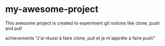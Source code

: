 # my-awesome-project

This awesome project is created to experiment git notions like clone, push and pull

achievements
"J'ai réussi à faire clone, pull et je m'apprête à faire push"

